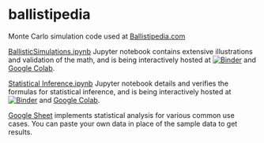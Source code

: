# ballistipedia
Monte Carlo simulation code used at [Ballistipedia.com](http://ballistipedia.com)

[BallisticSimulations.ipynb](https://github.com/dbookstaber/ballistipedia/blob/main/BallisticSimulations.ipynb) Jupyter notebook contains extensive illustrations and validation of the math, and is being interactively hosted at [![Binder](https://mybinder.org/badge_logo.svg)](https://mybinder.org/v2/gh/dbookstaber/ballistipedia/f0b7a0dc45fd8509193e81e01323850c8a73f4d9?urlpath=lab%2Ftree%2FBallisticSimulations.ipynb) and [Google Colab](https://colab.research.google.com/drive/1CSUWfxIiH-kufWwB3eK9Q0-lXOATTp--).

[Statistical Inference.ipynb](https://github.com/dbookstaber/ballistipedia/blob/main/Inference%20Simulations.ipynb) Jupyter notebook details and verifies the formulas for statistical inference, and is being interactively hosted at [![Binder](https://mybinder.org/badge_logo.svg)](https://mybinder.org/v2/gh/dbookstaber/ballistipedia/59f69680ddb7741688c930e38d0f2ecd83c69f93?urlpath=lab%2Ftree%2FInference%20Simulations.ipynb) and [Google Colab](https://colab.research.google.com/drive/1vgUQgH4PJte_KK2j7DT69jWEII8a43Dv).

[Google Sheet](https://docs.google.com/spreadsheets/d/1i_trin4mHuTJI4HnAnPiVwJHMc0m0X09E7Ya7_aWGFQ) implements statistical analysis for various common use cases.  You can paste your own data in place of the sample data to get results.
